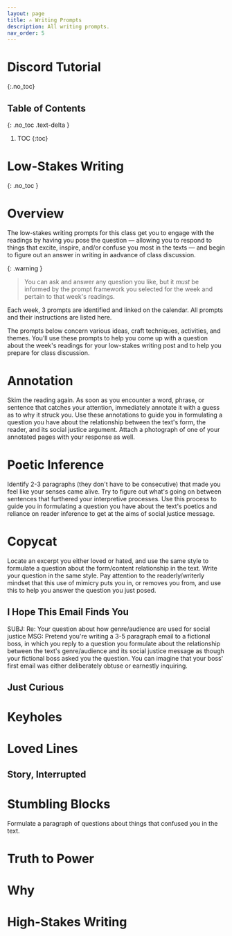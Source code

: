 ```yaml
---
layout: page
title: ✍️ Writing Prompts
description: All writing prompts.
nav_order: 5
---
```

    
# Discord Tutorial 
{:.no_toc}

## Table of Contents
{: .no_toc .text-delta }

1. TOC
{:toc}


# Low-Stakes Writing
{: .no_toc }

# Overview

The low-stakes writing prompts for this class get you to engage with the readings by having you pose the question &mdash; allowing you to respond to things that excite, inspire, and/or confuse you most in the texts &mdash; and begin to figure out an answer in writing in aadvance of class discussion. 

{: .warning }
> You can ask and answer any question you like, but it *must* be informed by the prompt framework you selected for the week and pertain to that week's readings. 

Each week, 3 prompts are identified and linked on the calendar. All prompts and their instructions are listed here. 

The prompts below concern various ideas, craft techniques, activities, and themes. You'll use these prompts to help you come up with a question about the week's readings for your low-stakes writing post and to help you prepare for class discussion. 

# Annotation

Skim the reading again. As soon as you encounter a word, phrase, or sentence that catches
your attention, immediately annotate it with a guess as to why it struck you. Use these annotations to guide you in formulating a question you have about the relationship between the text's form, the reader, and its social justice argument. Attach a photograph of one of your annotated pages with your response as well.

# Poetic Inference

Identify 2-3 paragraphs (they don't have to be consecutive) that made you feel like your senses came alive. Try to figure out what's going on between sentences that furthered your interpretive processes. Use this process to guide you in formulating a question you have about the text's poetics and reliance on reader inference to get at the aims of social justice message.

# Copycat

Locate an excerpt you either loved or hated, and use the same style to formulate a question about the form/content relationship in the text. Write your question in the same style. Pay attention to the readerly/writerly mindset that this use of mimicry puts you in, or removes you from, and use this to help you answer the question you just posed.

## I Hope This Email Finds You

SUBJ: Re: Your question about how genre/audience are used for social justice
MSG: Pretend you're writing a 3-5 paragraph email to a fictional boss, in which you reply to a question you formulate about the relationship between the text's genre/audience and its social justice message as though your fictional boss asked you the question. You can imagine that your boss' first email was either deliberately obtuse or earnestly inquiring.

## Just Curious



# Keyholes



# Loved Lines


## Story, Interrupted 


# Stumbling Blocks

Formulate a paragraph of questions about things that confused you in the text. 

# Truth to Power


# Why



# High-Stakes Writing